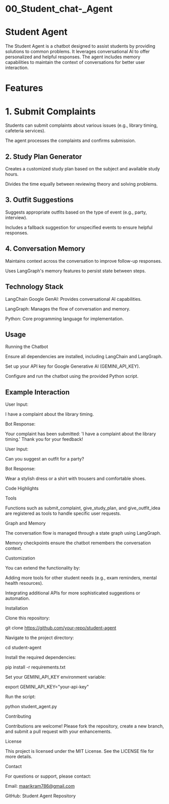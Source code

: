 # 00_Student_chat-_Agent
# Student Agent

The Student Agent is a chatbot designed to assist students by providing solutions to common problems. It leverages conversational AI to offer personalized and helpful responses. The agent includes memory capabilities to maintain the context of conversations for better user interaction.

# Features

# 1. Submit Complaints

Students can submit complaints about various issues (e.g., library timing, cafeteria services).

The agent processes the complaints and confirms submission.

## 2. Study Plan Generator

Creates a customized study plan based on the subject and available study hours.

Divides the time equally between reviewing theory and solving problems.

## 3. Outfit Suggestions

Suggests appropriate outfits based on the type of event (e.g., party, interview).

Includes a fallback suggestion for unspecified events to ensure helpful responses.

## 4. Conversation Memory

Maintains context across the conversation to improve follow-up responses.

Uses LangGraph's memory features to persist state between steps.

## Technology Stack

LangChain Google GenAI: Provides conversational AI capabilities.

LangGraph: Manages the flow of conversation and memory.

Python: Core programming language for implementation.

## Usage

Running the Chatbot

Ensure all dependencies are installed, including LangChain and LangGraph.

Set up your API key for Google Generative AI (GEMINI_API_KEY).

Configure and run the chatbot using the provided Python script.

## Example Interaction

User Input:

I have a complaint about the library timing.

Bot Response:

Your complaint has been submitted: 'I have a complaint about the library timing.' Thank you for your feedback!

User Input:

Can you suggest an outfit for a party?

Bot Response:

Wear a stylish dress or a shirt with trousers and comfortable shoes.

Code Highlights

Tools

Functions such as submit_complaint, give_study_plan, and give_outfit_idea are registered as tools to handle specific user requests.

Graph and Memory

The conversation flow is managed through a state graph using LangGraph.

Memory checkpoints ensure the chatbot remembers the conversation context.

Customization

You can extend the functionality by:

Adding more tools for other student needs (e.g., exam reminders, mental health resources).

Integrating additional APIs for more sophisticated suggestions or automation.

Installation

Clone this repository:

git clone https://github.com/your-repo/student-agent

Navigate to the project directory:

cd student-agent

Install the required dependencies:

pip install -r requirements.txt

Set your GEMINI_API_KEY environment variable:

export GEMINI_API_KEY="your-api-key"

Run the script:

python student_agent.py

Contributing

Contributions are welcome! Please fork the repository, create a new branch, and submit a pull request with your enhancements.

License

This project is licensed under the MIT License. See the LICENSE file for more details.

Contact

For questions or support, please contact:

Email: maarikram786@gmail.com

GitHub: Student Agent Repository


